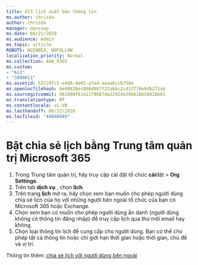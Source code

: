 ```yaml
---
title: 613 lịch xuất bản thông tin
ms.author: chrisda
author: chrisda
manager: dansimp
ms.date: 04/21/2020
ms.audience: Admin
ms.topic: article
ROBOTS: NOINDEX, NOFOLLOW
localization_priority: Normal
ms.collection: Adm_O365
ms.custom:
- "613"
- "3800011"
ms.assetid: 5372dfc5-e4d8-4e65-a7ad-aaaabccb758e
ms.openlocfilehash: 0ed8826ec8b6d867f22abbc2cd33776e8db271ab
ms.sourcegitcommit: 981880f6141278b87da22924a39bb1bb5892bb83
ms.translationtype: MT
ms.contentlocale: vi-VN
ms.lasthandoff: 06/22/2020
ms.locfileid: "44840949"
---
```

# <a name="enable-calendar-sharing-using-the-microsoft-365-admin-center"></a>Bật chia sẻ lịch bằng Trung tâm quản trị Microsoft 365

1. Trong Trung tâm quản trị, hãy truy cập cài đặt tổ chức **cài**đặt   >   **Org Settings**.
2. Trên tab **dịch vụ** , chọn **lịch**.
3. Trên trang **lịch** mở ra, hãy chọn xem bạn muốn cho phép người dùng chia sẻ lịch của họ với những người bên ngoài tổ chức của bạn có Microsoft 365 hoặc Exchange.
4. Chọn xem bạn có muốn cho phép người dùng ẩn danh (người dùng không có thông tin đăng nhập) để truy cập lịch qua thư mời email hay không.
5. Chọn loại thông tin lịch để cung cấp cho người dùng. Bạn có thể cho phép tất cả thông tin hoặc chỉ giới hạn thời gian hoặc thời gian, chủ đề và vị trí.

Thông tin thêm: [chia sẻ lịch với người dùng bên ngoài](https://docs.microsoft.com/microsoft-365/admin/manage/share-calendars-with-external-users)
